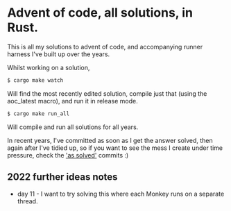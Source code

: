 # Advent of code, all solutions, in Rust.

This is all my solutions to advent of code, and accompanying runner harness I've built up over the years.

Whilst working on a solution,

```bash
$ cargo make watch
```

Will find the most recently edited solution, compile just that (using the aoc_latest macro), and run it in release mode.

```bash
$ cargo make run_all
```

Will compile and run all solutions for all years.

In recent years, I've committed as soon as I get the answer solved, then again after I've tidied up, so if you want to see the mess I create under time pressure, check the ['as solved'](https://github.com/tocklime/aoc-rs/search?q=as+solved&type=commits) commits :)

## 2022 further ideas notes

* day 11 - I want to try solving this where each Monkey runs on a separate thread.